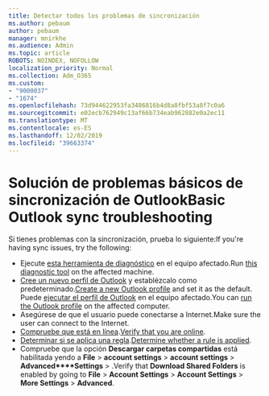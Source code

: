 ```yaml
---
title: Detectar todos los problemas de sincronización
ms.author: pebaum
author: pebaum
manager: mnirkhe
ms.audience: Admin
ms.topic: article
ROBOTS: NOINDEX, NOFOLLOW
localization_priority: Normal
ms.collection: Adm_O365
ms.custom:
- "9000037"
- "1674"
ms.openlocfilehash: 73d944622953fa3486816b4d8a8fbf53a8f7c0a6
ms.sourcegitcommit: e02ecb762949c13af66b734eab962882e0a2ec11
ms.translationtype: MT
ms.contentlocale: es-ES
ms.lasthandoff: 12/02/2019
ms.locfileid: "39663374"
---
```

# <a name="basic-outlook-sync-troubleshooting"></a><span data-ttu-id="8f623-102">Solución de problemas básicos de sincronización de Outlook</span><span class="sxs-lookup"><span data-stu-id="8f623-102">Basic Outlook sync troubleshooting</span></span>

<span data-ttu-id="8f623-103">Si tienes problemas con la sincronización, prueba lo siguiente:</span><span class="sxs-lookup"><span data-stu-id="8f623-103">If you're having sync issues, try the following:</span></span>

- <span data-ttu-id="8f623-104">Ejecute [esta herramienta de diagnóstico](https://aka.ms/sara-outlooksendreceive) en el equipo afectado.</span><span class="sxs-lookup"><span data-stu-id="8f623-104">Run [this diagnostic tool](https://aka.ms/sara-outlooksendreceive) on the affected machine.</span></span>
- <span data-ttu-id="8f623-105">[Cree un nuevo perfil de Outlook](https://support.office.com/article/f544c1ba-3352-4b3b-be0b-8d42a540459d) y establézcalo como predeterminado.</span><span class="sxs-lookup"><span data-stu-id="8f623-105">[Create a new Outlook profile](https://support.office.com/article/f544c1ba-3352-4b3b-be0b-8d42a540459d) and set it as the default.</span></span> <span data-ttu-id="8f623-106">Puede [ejecutar el perfil de Outlook](https://aka.ms/SaRA-OutlookSetupProfile) en el equipo afectado.</span><span class="sxs-lookup"><span data-stu-id="8f623-106">You can [run the Outlook profile](https://aka.ms/SaRA-OutlookSetupProfile) on the affected computer.</span></span>
- <span data-ttu-id="8f623-107">Asegúrese de que el usuario puede conectarse a Internet.</span><span class="sxs-lookup"><span data-stu-id="8f623-107">Make sure the user can connect to the Internet.</span></span> 
- <span data-ttu-id="8f623-108">[Compruebe que está en línea](https://support.office.com/article/2460e4a8-16c7-47fc-b204-b1549275aac9).</span><span class="sxs-lookup"><span data-stu-id="8f623-108">[Verify that you are online](https://support.office.com/article/2460e4a8-16c7-47fc-b204-b1549275aac9).</span></span>
- <span data-ttu-id="8f623-109">[Determinar si se aplica una regla](https://support.office.com/article/C24F5DEA-9465-4DF4-AD17-A50704D66C59).</span><span class="sxs-lookup"><span data-stu-id="8f623-109">[Determine whether a rule is applied](https://support.office.com/article/C24F5DEA-9465-4DF4-AD17-A50704D66C59).</span></span>
- <span data-ttu-id="8f623-110">Compruebe que la opción **Descargar carpetas compartidas** está habilitada yendo a **File** > **account settings** > **account settings** > **Advanced\*\*\*\*Settings** > .</span><span class="sxs-lookup"><span data-stu-id="8f623-110">Verify that **Download Shared Folders** is enabled by going to **File** > **Account Settings** > **Account Settings** > **More Settings** > **Advanced**.</span></span>